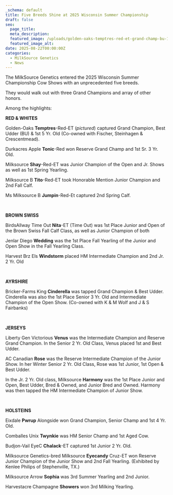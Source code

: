 ```yaml
---
_schema: default
title: Five Breeds Shine at 2025 Wisconsin Summer Championship
draft: false
seo:
  page_title:
  meta_description:
  featured_image: /uploads/golden-oaks-temptres-red-et-grand-champ-bu-1st-yr-old.jpg
  featured_image_alt:
date: 2025-08-22T00:00:00Z
categories:
  - MilkSource Genetics
  - News
---
```

The  MilkSource Genetics entered the 2025 Wisconsin Summer Championship Cow Shows with an unprecedented five breeds.

They would walk out with three Grand Champions and array of other honors.

Among the highlights:

**RED & WHITES**

Golden-Oaks **Temptres**\-Red-ET (*pictured*) captured Grand Champion, Best Udder (BU) & 1st 5 Yr. Old (Co-owned with Fischer, Steinhagen & Crescentmead).

Durkacres Apple **Tonic**\-Red won Reserve Grand Champ and 1st Sr. 3 Yr. Old.

Milksource **Shay**\-Red-ET was Junior Champion of the Open and Jr. Shows as well as 1st Spring Yearling.

Milksource B **Tito**\-Red-ET took Honorable Mention Junior Champion and 2nd Fall Calf.

Ms Milksource B **Jumpin**\-Red-Et captured 2nd Spring Calf.

&nbsp;

**BROWN SWISS**

BirdsAllway Time Out **Nita**\-ET (Time Out) was 1st Place Junior and Open of the Brown Swiss Fall Calf Class, as well as Junior Champion of both

Jenlar Diego **Wedding** was the 1st Place Fall Yearling of the Junior and Open Show in the Fall Yearling Class.

Harvest Brz Els **Windstorm** placed HM Intermediate Champion and 2nd Jr. 2 Yr. Old

&nbsp;

**AYRSHIRE**

Bricker-Farms King **Cinderella** was tapped Grand Champion & Best Udder. Cinderella was also the 1st Place Senior 3 Yr. Old and Intermediate Champion of the Open Show.  (Co-owned with K & M Wolf and J & S Fairbanks)

&nbsp;

**JERSEYS**

Liberty Gen Victorious **Venus** was the Intermediate Champion and Reserve Grand Champion.  In the Senior 2 Yr. Old Class, Venus placed 1st and Best Udder.

AC Canadian **Rose** was the Reserve Intermediate Champion of the Junior Show. In her Winter Senior 2 Yr. Old Class, Rose was 1st Junior, 1st Open & Best Udder.

In the Jr. 2 Yr. Old class, Milksource **Harmony** was the 1st Place Junior and Open, Best Udder, Bred & Owned, and Junior Bred and Owned. Harmony was then tapped the HM Intermediate Champion of Junior Show.

&nbsp;

**HOLSTEINS**

Eixdale **Pwrup** Alongside won Grand Champion, Senior Champ and 1st 4 Yr. Old.

Comballes Unix **Twynkie** was HM Senior Champ and 1st Aged Cow.

Budjon-Vail EyeC **Chalack**\-ET captured 1st Junior 2 Yr. Old.

Milksource Genetics-bred Milksource **Eyecandy** Cruz-ET won Reserve Junior Champion of the Junior Show and 2nd Fall Yearling. (Exhibited by Kenlee Philips of Stephenville, TX.)

Milksource Arrow **Sophia** was 3rd Summer Yearling and 2nd Junior.

Harvestacre Champagne **Showers** won 3rd Milking Yearling.